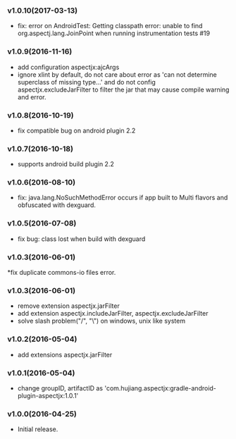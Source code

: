 ### v1.0.10(2017-03-13)
* fix: error on AndroidTest: Getting classpath error: unable to find org.aspectj.lang.JoinPoint when running instrumentation tests #19

### v1.0.9(2016-11-16)
* add configuration aspectjx:ajcArgs
* ignore xlint by default, do not care about error as 'can not determine superclass of missing type...' 
and do not config aspectjx.excludeJarFilter to filter the jar that may cause compile warning and error.

### v1.0.8(2016-10-19)
* fix compatible bug on android plugin 2.2

### v1.0.7(2016-10-18)
* supports android build plugin 2.2

### v1.0.6(2016-08-10)
* fix: java.lang.NoSuchMethodError occurs if app built to Multi flavors and obfuscated with dexguard.

### v1.0.5(2016-07-08)
* fix bug: class lost when build with dexguard

### v1.0.3(2016-06-01)
 *fix duplicate commons-io files error.

### v1.0.3(2016-06-01)
* remove extension aspectjx.jarFilter
* add extension aspectjx.includeJarFilter, aspectjx.excludeJarFilter
* solve slash problem("/", "\\") on windows, unix like system

### v1.0.2(2016-05-04)
* add extensions aspectjx.jarFilter

### v1.0.1(2016-05-04)
* change groupID, artifactID as 'com.hujiang.aspectjx:gradle-android-plugin-aspectjx:1.0.1'

### v1.0.0(2016-04-25)

* Initial release.